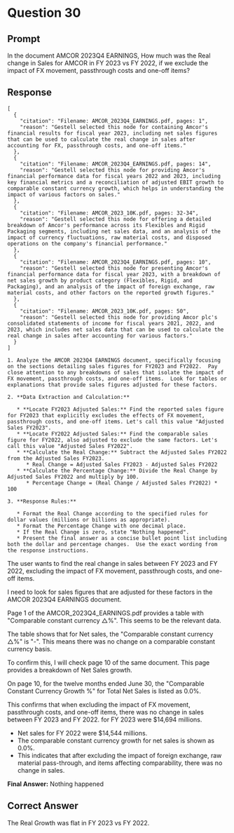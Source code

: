 # Question 30

## Prompt

In the document AMCOR 2023Q4 EARNINGS, How much was the Real change in Sales for AMCOR in FY 2023 vs FY 2022, if we exclude the impact of FX movement, passthrough costs and one-off items?

## Response

```results
[
  {
    "citation": "Filename: AMCOR_2023Q4_EARNINGS.pdf, pages: 1",
    "reason": "Gestell selected this node for containing Amcor's financial results for fiscal year 2023, including net sales figures that can be used to calculate the real change in sales after accounting for FX, passthrough costs, and one-off items."
  },
  {
    "citation": "Filename: AMCOR_2023Q4_EARNINGS.pdf, pages: 14",
    "reason": "Gestell selected this node for providing Amcor's financial performance data for fiscal years 2022 and 2023, including key financial metrics and a reconciliation of adjusted EBIT growth to comparable constant currency growth, which helps in understanding the impact of various factors on sales."
  },
  {
    "citation": "Filename: AMCOR_2023_10K.pdf, pages: 32-34",
    "reason": "Gestell selected this node for offering a detailed breakdown of Amcor's performance across its Flexibles and Rigid Packaging segments, including net sales data, and an analysis of the impact of currency fluctuations, raw material costs, and disposed operations on the company's financial performance."
  },
  {
    "citation": "Filename: AMCOR_2023Q4_EARNINGS.pdf, pages: 10",
    "reason": "Gestell selected this node for presenting Amcor's financial performance data for fiscal year 2023, with a breakdown of net sales growth by product category (Flexibles, Rigid, and Packaging), and an analysis of the impact of foreign exchange, raw material costs, and other factors on the reported growth figures."
  },
  {
    "citation": "Filename: AMCOR_2023_10K.pdf, pages: 50",
    "reason": "Gestell selected this node for providing Amcor plc's consolidated statements of income for fiscal years 2021, 2022, and 2023, which includes net sales data that can be used to calculate the real change in sales after accounting for various factors."
  }
]
```

```cot
1. Analyze the AMCOR 2023Q4 EARNINGS document, specifically focusing on the sections detailing sales figures for FY2023 and FY2022.  Pay close attention to any breakdowns of sales that isolate the impact of FX movement, passthrough costs, and one-off items.  Look for tables or explanations that provide sales figures adjusted for these factors.

2. **Data Extraction and Calculation:**

   * **Locate FY2023 Adjusted Sales:** Find the reported sales figure for FY2023 that explicitly excludes the effects of FX movement, passthrough costs, and one-off items. Let's call this value "Adjusted Sales FY2023".
   * **Locate FY2022 Adjusted Sales:** Find the comparable sales figure for FY2022, also adjusted to exclude the same factors. Let's call this value "Adjusted Sales FY2022".
   * **Calculate the Real Change:** Subtract the Adjusted Sales FY2022 from the Adjusted Sales FY2023.
      * Real Change = Adjusted Sales FY2023 - Adjusted Sales FY2022
   * **Calculate the Percentage Change:** Divide the Real Change by Adjusted Sales FY2022 and multiply by 100.
      * Percentage Change = (Real Change / Adjusted Sales FY2022) * 100

3. **Response Rules:**

   * Format the Real Change according to the specified rules for dollar values (millions or billions as appropriate).
   * Format the Percentage Change with one decimal place.
   * If the Real Change is zero, state "Nothing happened".
   * Present the final answer as a concise bullet point list including both the dollar and percentage changes.  Use the exact wording from the response instructions.

```

The user wants to find the real change in sales between FY 2023 and FY 2022, excluding the impact of FX movement, passthrough costs, and one-off items.

I need to look for sales figures that are adjusted for these factors in the AMCOR 2023Q4 EARNINGS document.

Page 1 of the AMCOR_2023Q4_EARNINGS.pdf provides a table with "Comparable constant currency △%". This seems to be the relevant data.

The table shows that for Net sales, the "Comparable constant currency △%" is "-". This means there was no change on a comparable constant currency basis.

To confirm this, I will check page 10 of the same document. This page provides a breakdown of Net Sales growth.

On page 10, for the twelve months ended June 30, the "Comparable Constant Currency Growth %" for Total Net Sales is listed as 0.0%.

This confirms that when excluding the impact of FX movement, passthrough costs, and one-off items, there was no change in sales between FY 2023 and FY 2022. for FY 2023 were $14,694 millions.

- Net sales for FY 2022 were $14,544 millions.
- The comparable constant currency growth for net sales is shown as 0.0%.
- This indicates that after excluding the impact of foreign exchange, raw material pass-through, and items affecting comparability, there was no change in sales.

**Final Answer:** Nothing happened

## Correct Answer

The Real Growth was flat in FY 2023 vs FY 2022.
